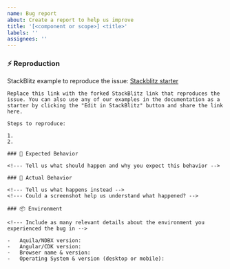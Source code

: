 ```yaml
---
name: Bug report
about: Create a report to help us improve
title: '[<component or scope>] <title>'
labels: ''
assignees: ''
---
```


<!--- Before you open an issue, please check if a similar issue already exists or has been closed before. -->

### ⚡ Reproduction

StackBlitz example to reproduce the issue: [Stackblitz starter](https://stackblitz.com/fork/github/allianz/ng-aquila/tree/main/projects/ng-aquila/documentation/assets/stackblitz-issue-template?file=src%2Fapp%2Fexample.component.html)
```suggestion
Replace this link with the forked StackBlitz link that reproduces the issue. You can also use any of our examples in the documentation as a starter by clicking the "Edit in StackBlitz" button and share the link here.

Steps to reproduce:

1.
2.

### 📗 Expected Behavior

<!--- Tell us what should happen and why you expect this behavior -->

### 📕 Actual Behavior

<!--- Tell us what happens instead -->
<!--- Could a screenshot help us understand what happened? -->

### 📦 Environment

<!--- Include as many relevant details about the environment you experienced the bug in -->

-   Aquila/NDBX version:
-   Angular/CDK version:
-   Browser name & version:
-   Operating System & version (desktop or mobile):
